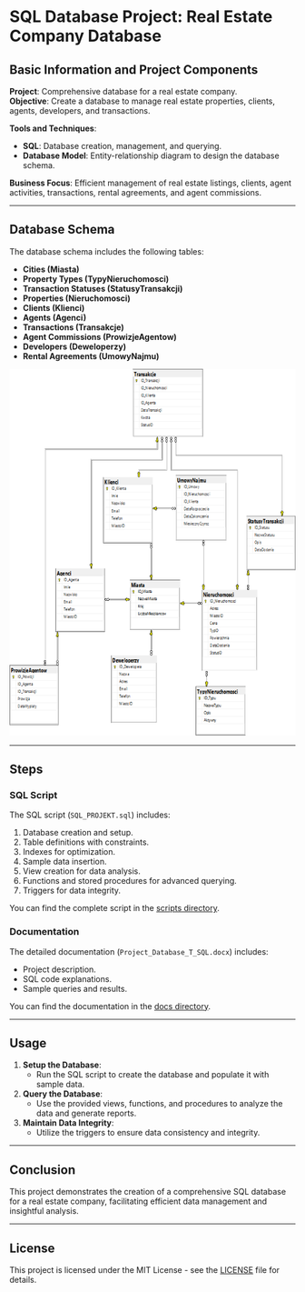 # SQL Database Project: Real Estate Company Database

## Basic Information and Project Components

**Project**: Comprehensive database for a real estate company.  
**Objective**: Create a database to manage real estate properties, clients, agents, developers, and transactions.

**Tools and Techniques**:
- **SQL**: Database creation, management, and querying.
- **Database Model**: Entity-relationship diagram to design the database schema.

**Business Focus**: Efficient management of real estate listings, clients, agent activities, transactions, rental agreements, and agent commissions.

---

## Database Schema

The database schema includes the following tables:
- **Cities (Miasta)**
- **Property Types (TypyNieruchomosci)**
- **Transaction Statuses (StatusyTransakcji)**
- **Properties (Nieruchomosci)**
- **Clients (Klienci)**
- **Agents (Agenci)**
- **Transactions (Transakcje)**
- **Agent Commissions (ProwizjeAgentow)**
- **Developers (Deweloperzy)**
- **Rental Agreements (UmowyNajmu)**

![Database Model](images/Database_model.png)

---

## Steps

### SQL Script

The SQL script (`SQL_PROJEKT.sql`) includes:
1. Database creation and setup.
2. Table definitions with constraints.
3. Indexes for optimization.
4. Sample data insertion.
5. View creation for data analysis.
6. Functions and stored procedures for advanced querying.
7. Triggers for data integrity.

You can find the complete script in the [scripts directory](scripts/SQL_PROJEKT.sql).

### Documentation

The detailed documentation (`Project_Database_T_SQL.docx`) includes:
- Project description.
- SQL code explanations.
- Sample queries and results.

You can find the documentation in the [docs directory](docs/Project_Database_T_SQL.docx).

---

## Usage

1. **Setup the Database**:
    - Run the SQL script to create the database and populate it with sample data.
2. **Query the Database**:
    - Use the provided views, functions, and procedures to analyze the data and generate reports.
3. **Maintain Data Integrity**:
    - Utilize the triggers to ensure data consistency and integrity.

---

## Conclusion

This project demonstrates the creation of a comprehensive SQL database for a real estate company, facilitating efficient data management and insightful analysis.

---

## License

This project is licensed under the MIT License - see the [LICENSE](../LICENSE) file for details.

